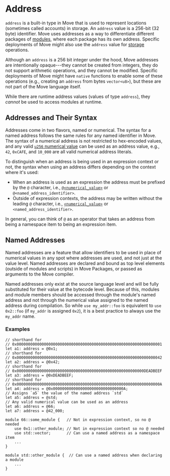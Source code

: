 # Address

`address` is a built-in type in Move that is used to represent locations (sometimes called accounts) in storage. An `address` value is a 256-bit (32 byte) identifier. Move uses addresses as a way to differentiate different packages of [modules](./modules.md), where each package has its own address. Specific deployments of Move might also use the `address` value for [storage](./abilities.md#key) operations.

Although an `address` is a 256 bit integer under the hood, Move addresses are intentionally opaque---they cannot be created from integers, they do not support arithmetic operations, and they cannot be modified. Specific deployments of Move might have `native` functions to enable some of these operations (e.g., creating an `address` from bytes `vector<u8>`), but these are not part of the Move language itself.

While there are runtime address values (values of type `address`), they *cannot* be used to access modules at runtime.

## Addresses and Their Syntax

Addresses come in two flavors, named or numerical. The syntax for a named address follows the
same rules for any named identifier in Move. The syntax of a numerical address is not restricted
to hex-encoded values, and any valid [`u256` numerical value](./integers.md) can be used as an
address value, e.g., `42`, `0xCAFE`, and `10_000` are all valid numerical address
literals.

To distinguish when an address is being used in an expression context or not, the
syntax when using an address differs depending on the context where it's used:

* When an address is used as an expression the address must be prefixed by the `@` character, i.e., [`@<numerical_value>`](./integers.md) or `@<named_address_identifier>`.
* Outside of expression contexts, the address may be written without the leading `@` character, i.e., [`<numerical_value>`](./integers.md) or `<named_address_identifier>`.

In general, you can think of `@` as an operator that takes an address from being a namespace item to being an expression item.

## Named Addresses

Named addresses are a feature that allow identifiers to be used in place of
numerical values in any spot where addresses are used, and not just at the
value level.  Named addresses are declared and bound as top level elements
(outside of modules and scripts) in Move Packages, or passed as arguments
to the Move compiler.

Named addresses only exist at the source language level and will be fully
substituted for their value at the bytecode level. Because of this, modules
and module members should be accessed through the module's named address
and not through the numerical value assigned to the named address during
compilation. So while `use my_addr::foo` is equivalent to `use 0x2::foo` (if `my_addr` is assigned
`0x2`), it is a best practice to always use the `my_addr` name.

### Examples

```move
// shorthand for
// 0x0000000000000000000000000000000000000000000000000000000000000001
let a1: address = @0x1;
// shorthand for
// 0x0000000000000000000000000000000000000000000000000000000000000042
let a2: address = @0x42;
// shorthand for
// 0x00000000000000000000000000000000000000000000000000000000DEADBEEF
let a3: address = @0xDEADBEEF;
// shorthand for
// 0x000000000000000000000000000000000000000000000000000000000000000A
let a4: address = @0x0000000000000000000000000000000A;
// Assigns `a5` the value of the named address `std`
let a5: address = @std;
// Any valid numerical value can be used as an address
let a6: address = @66;
let a7: address = @42_000;

module 66::some_module {   // Not in expression context, so no @ needed
    use 0x1::other_module; // Not in expression context so no @ needed
    use std::vector;       // Can use a named address as a namespace item
    ...
}

module std::other_module {  // Can use a named address when declaring a module
    ...
}
```
